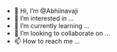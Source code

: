 - 👋 Hi, I’m @Abhiinavaji
- 👀 I’m interested in ...
- 🌱 I’m currently learning ...
- 💞️ I’m looking to collaborate on ...
- 📫 How to reach me ...

<!---
Abhiinavaji/Abhiinavaji is a ✨ special ✨ repository because its `README.md` (this file) appears on your GitHub profile.
You can click the Preview link to take a look at your changes.
--->
